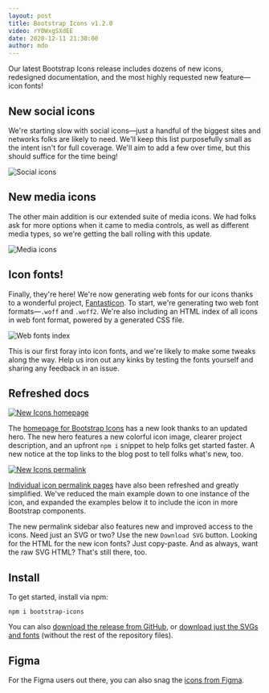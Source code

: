 ```yaml
---
layout: post
title: Bootstrap Icons v1.2.0
video: rY0WxgSXdEE
date: 2020-12-11 21:30:00
author: mdo
---
```


Our latest Bootstrap Icons release includes dozens of new icons, redesigned documentation, and the most highly requested new feature—icon fonts!

## New social icons

We're starting slow with social icons—just a handful of the biggest sites and networks folks are likely to need. We'll keep this list purposefully small as the intent isn't for full coverage. We'll aim to add a few over time, but this should suffice for the time being!

![Social icons](/assets/img/2020/12/icons-social.png)

## New media icons

The other main addition is our extended suite of media icons. We had folks ask for more options when it came to media controls, as well as different media types, so we're getting the ball rolling with this update.

![Media icons](/assets/img/2020/12/icons-media.png)

## Icon fonts!

Finally, they're here! We're now generating web fonts for our icons thanks to a wonderful project, [Fantasticon](https://github.com/tancredi/fantasticon). To start, we're generating two web font formats—`.woff` and `.woff2`. We're also including an HTML index of all icons in web font format, powered by a generated CSS file.

![Web fonts index](/assets/img/2020/12/icons-font-index.png)

This is our first foray into icon fonts, and we're likely to make some tweaks along the way. Help us iron out any kinks by testing the fonts yourself and sharing any feedback in an issue.

## Refreshed docs

[![New Icons homepage](/assets/img/2020/12/icons-docs-homepage.png)](https://icons.getbootstrap.com)

The [homepage for Bootstrap Icons](https://icons.getbootstrap.com) has a new look thanks to an updated hero. The new hero features a new colorful icon image, clearer project description, and an upfront `npm i` snippet to help folks get started faster. A new notice at the top links to the blog post to tell folks what's new, too.

[![New Icons permalink](/assets/img/2020/12/icons-docs-permalink.png)](https://icons.getbootstrap.com/icons/disc)

[Individual icon permalink pages](https://icons.getbootstrap.com/icons/disc) have also been refreshed and greatly simplified. We've reduced the main example down to one instance of the icon, and expanded the examples below it to include the icon in more Bootstrap components.

The new permalink sidebar also features new and improved access to the icons. Need just an SVG or two? Use the new `Download SVG` button. Looking for the HTML for the new icon fonts? Just copy-paste. And as always, want the raw SVG HTML? That's still there, too.

## Install

To get started, install via npm:

```shell
npm i bootstrap-icons
```

You can also [download the release from GitHub](https://github.com/twbs/icons/releases/tag/v1.2.0), or [download just the SVGs and fonts](https://github.com/twbs/icons/releases/download/v1.2.0/bootstrap-icons-1.2.0.zip) (without the rest of the repository files).

## Figma

For the Figma users out there, you can also snag the [icons from Figma](https://www.figma.com/file/JeBqM2fRcfIe7wMDgNZG6d/Bootstrap-Icons-v1.2.0?node-id=0%3A1).
